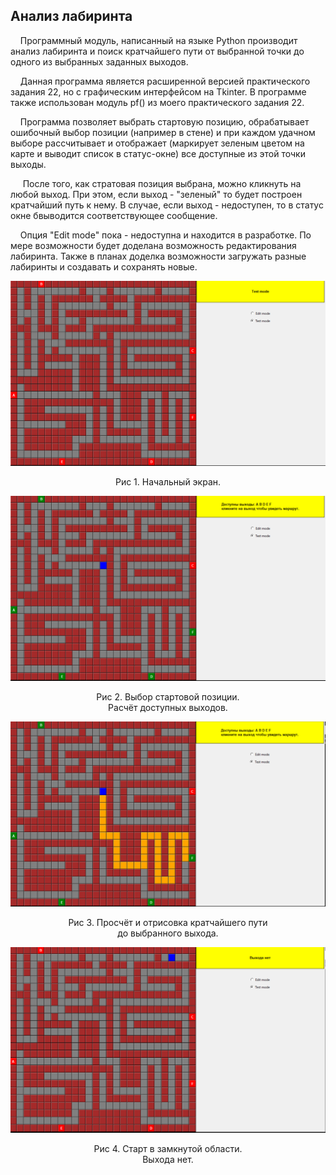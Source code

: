 <h2>Анализ лабиринта</h2>
<p>&nbsp;&nbsp;&nbsp;&nbsp;Программный модуль, написанный на языке Python производит анализ лабиринта и поиск кратчайшего пути от выбранной точки до одного из выбранных заданных выходов.</p>
<p>&nbsp;&nbsp;&nbsp;&nbsp;Данная программа является расширенной версией практического задания 22, но с графическим интерфейсом на Tkinter. В программе также использован модуль pf() из моего практического задания 22.</p>

<p>&nbsp;&nbsp;&nbsp;&nbsp;Программа позволяет выбрать стартовую позицию, обрабатывает ошибочный выбор позиции (например в стене) и при каждом удачном выборе рассчитывает и отображает (маркирует зеленым цветом на карте и выводит список в статус-окне) все доступные из этой точки выходы.</p>
<p>&nbsp;&nbsp;&nbsp;&nbsp; После того, как стратовая позиция выбрана, можно кликнуть на любой выход. При этом, если выход - "зеленый" то будет построен кратчайший путь к нему. В случае, если выход - недоступен, то в статус окне бвыводится соответствующее сообщение.</p>

<p>&nbsp;&nbsp;&nbsp;&nbsp;Опция "Edit mode" пока - недоступна и находится в разработке. По мере возможности будет доделана возможность редактирования лабиринта. Также в планах доделка возможности загружать разные лабиринты и создавать и сохранять новые.</p>
<p></p>



<p align="center"><img src="images/pic1.png"></p>
<p align="center">Рис 1. Начальный экран.</p>

<p align="center"><img src="images/pic2.png"></p>
<p align="center">Рис 2. Выбор стартовой позиции. <br>Расчёт доступных выходов. </p>

<p align="center"><img src="images/pic3.png"></p>
<p align="center">Рис 3. Просчёт и отрисовка кратчайшего пути<br> до выбранного выхода. </p>

<p align="center"><img src="images/pic4.png"></p>
<p align="center">Рис 4. Старт в замкнутой области.<br> Выхода нет.</p>


